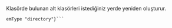 Klasörde bulunan alt klasörleri istediğiniz yerde yeniden oluşturur.

```get-childitem "\\192.168.1.2\d$\paylasim" -Directory |%{New-Item -Path "." -Name $_.Name -It
emType "directory"}```
